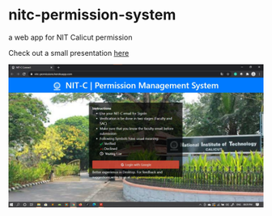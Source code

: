 # nitc-permission-system
a web app for NIT Calicut permission

Check out a small presentation [here](https://docs.google.com/presentation/d/1mH5h2dDQYdX-Uurqtn53sntZ-A_VV7a64z4mfcY0gZ4/edit?usp=sharing)

![home page](images/home_page.jpg)

